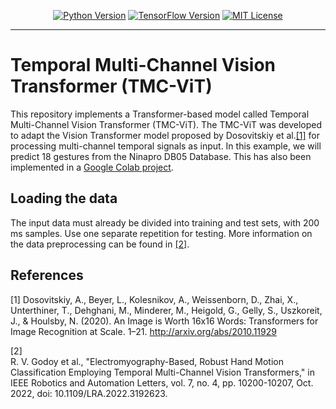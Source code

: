 <p align="center">
  <a href="https://www.python.org"><img alt="Python Version" src="https://img.shields.io/badge/Python-3.7.x-brightgreen.svg" /></a>
  <a href="https://www.tensorflow.org/install"><img alt="TensorFlow Version" src="https://img.shields.io/badge/TensorFlow-2.8.x-red.svg" /></a>
  <a href="https://github.com/rob-med-usp/seizure-prediction/blob/main/LICENSE"><img alt="MIT License" src="https://img.shields.io/badge/license-MIT-yellow.svg" /></a>
</p>

--------------------------------------------------------------------------------

# Temporal Multi-Channel Vision Transformer (TMC-ViT)
This repository implements a Transformer-based model called Temporal Multi-Channel Vision Transformer (TMC-ViT). The TMC-ViT was developed to adapt the Vision Transformer model proposed by Dosovitskiy et al.[[1]](#1) for processing multi-channel temporal signals as input. In this example, we will predict 18 gestures from the Ninapro DB05 Database. This has also been implemented in a [Google Colab project](https://colab.research.google.com/drive/1ZWhzv8EOtwCHfuytcvOSKZQ76hSCQdFJ?hl=pt-BR#scrollTo=5K2na9pj0KJn).

## Loading the data
The input data must already be divided into training and test sets, with 200 ms samples. Use one separate repetition for testing. More information on the data preprocessing can be found in [[2]](#2).

## References
<a id="1">[1]</a> 
Dosovitskiy, A., Beyer, L., Kolesnikov, A., Weissenborn, D., Zhai, X., Unterthiner, T., Dehghani, M., Minderer, M., Heigold, G., Gelly, S., Uszkoreit, J., & Houlsby, N. (2020). An Image is Worth 16x16 Words: Transformers for Image Recognition at Scale. 1–21. http://arxiv.org/abs/2010.11929  

<a id="2">[2]</a>  
R. V. Godoy et al., "Electromyography-Based, Robust Hand Motion Classification Employing Temporal Multi-Channel Vision Transformers," in IEEE Robotics and Automation Letters, vol. 7, no. 4, pp. 10200-10207, Oct. 2022, doi: 10.1109/LRA.2022.3192623.
